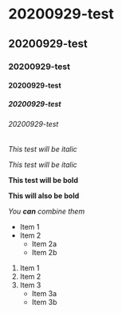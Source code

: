 # 20200929-test
## 20200929-test
### 20200929-test
#### 20200929-test
##### 20200929-test
###### 20200929-test

*This test will be italic*

_This test will be italic_

**This test will be bold**

__This will also be bold__

*You **can** combine them*

* Item 1
* Item 2
  * Item 2a
  * Item 2b

1. Item 1
2. Item 2
3. Item 3
    * Item 3a
    * Item 3b
  
